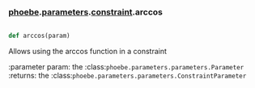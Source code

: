 ### [phoebe](phoebe.md).[parameters](phoebe.parameters.md).[constraint](phoebe.parameters.constraint.md).arccos

```py

def arccos(param)

```



Allows using the arccos function in a constraint

:parameter param: the :class:`phoebe.parameters.parameters.Parameter`
:returns: the :class:`phoebe.parameters.parameters.ConstraintParameter`

